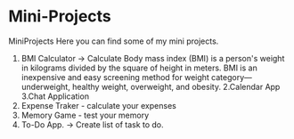 # Mini-Projects
MiniProjects
Here you can find some of my mini projects.


1. BMI Calculator -> Calculate Body mass index (BMI) is a person's weight in kilograms divided by the square of height in meters. BMI is an inexpensive and easy screening method for weight category—underweight, healthy weight, overweight, and obesity.
2.Calendar App
3.Chat Application
4. Expense Traker - calculate your expenses
5. Memory Game - test your memory
6. To-Do App. -> Create list of task to do.
   
